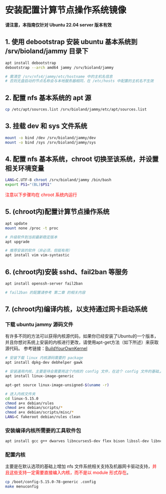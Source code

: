 # 安装配置计算节点操作系统镜像

**请注意，本指南仅针对 Ubuntu 22.04 server 版本有效**

## 1. 使用 debootstrap 安装 ubuntu 基本系统到 /srv/bioland/jammy 目录下
```bash
apt install debootstrap
debootstrap --arch amd64 jammy /srv/bioland/jammy

# 需清空 /srv/nfs4/jammy/etc/hostname 中的主机名信息
# 否则无盘启动的节点名称会与本地服务器相同，在 /etc/hosts 中配置的主机名不生效
```

## 2. 配置 nfs 基本系统的 apt 源
```bash
cp /etc/apt/sources.list /srv/bioland/jammy/etc/apt/sources.list
```

## 3. 挂载 dev 和 sys 文件系统
```bash
mount -o bind /dev /srv/bioland/jammy/dev
mount -o bind /sys /srv/bioland/jammy/sys
```

## 4. 配置 nfs 基本系统，chroot 切换至该系统，并设置相关环境变量
```bash
LANG=C.UTF-8 chroot /srv/bioland/jammy /bin/bash
export PS1="(BL)$PS1"
```

<font color="red">注意以下步骤均在 chroot 系统内运行</font>
## 5. (chroot内)配置计算节点操作系统
```bash
apt update
mount none /proc -t proc

# 升级软件到当前最新稳定版本
apt upgrade

# 推荐安装的软件（非必须，但挺有用）
apt install vim vim-syntastic
```

## 6. (chroot内)安装 sshd、fail2ban 等服务
```bash
apt install openssh-server fail2ban

# fail2ban 的配置请参考 第二章 的相关内容
```

## 7. (chroot内)编译内核，以支持通过网卡启动系统

### 下载 ubuntu jammy 源码文件  
有许多不同的方法可以获得内核源代码，如果你已经安装了Ubuntu的一个版本，并且你想对系统上安装的内核进行更改，请使用apt-get方法（如下所述）来获取源代码。
参考链接：[BuildYourOwnKernel](https://wiki.ubuntu.com/Kernel/BuildYourOwnKernel)
```bash
# 安装下载 linux 内核源码需要的 package
apt install dpkg-dev debhelper gawk

# 安装通用内核，主要是待会需要用这个内核的 config 文件，在这个 config 文件的基础上来定制编译我们的内核
apt install linux-image-generic

apt-get source linux-image-unsigned-$(uname -r)

# 进入内核文件夹
cd linux-5.15.0
chmod a+x debian/rules
chmod a+x debian/scripts/*
chmod a+x debian/scripts/misc/*
LANG=C fakeroot debian/rules clean
```

### 安装编译内核所需要的工具软件包
```bash
apt install gcc g++ dwarves libncurses5-dev flex bison libssl-dev libncurses-dev libelf-dev libpci-dev python3-dev libcap-dev bc rsync
```

### 配置内核
主要是在默认选项的基础上增加 nfs 文件系统相关支持及机器网卡驱动支持，<font color="red">并且这些支持一定需要直接编入内核，而不是以 module 形式存在</font>。
```bash
cp /boot/config-5.15.0-78-generic .config
make menuconfig
```
